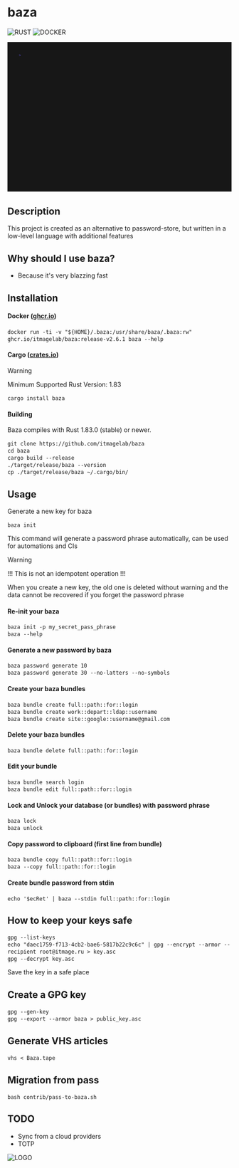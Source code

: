 # baza

![RUST](https://github.com/itmagelab/baza/actions/workflows/rust.yaml/badge.svg)
![DOCKER](https://github.com/itmagelab/baza/actions/workflows/docker.yaml/badge.svg)

![demo](contrib/Baza.gif)

## Description

This project is created as an alternative to password-store, but written in a low-level language with additional features

## Why should I use baza?

* Because it's very blazzing fast

## Installation

#### Docker ([ghcr.io](https://github.com/itmagelab/baza/pkgs/container/baza))

    docker run -ti -v "${HOME}/.baza:/usr/share/baza/.baza:rw" ghcr.io/itmagelab/baza:release-v2.6.1 baza --help

#### Cargo ([crates.io](https://crates.io/crates/baza))

> [!WARNING]
> Minimum Supported Rust Version: 1.83

    cargo install baza

#### Building

Baza compiles with Rust 1.83.0 (stable) or newer.

    git clone https://github.com/itmagelab/baza
    cd baza
    cargo build --release
    ./target/release/baza --version
    cp ./target/release/baza ~/.cargo/bin/

## Usage

Generate a new key for baza

    baza init

This command will generate a password phrase automatically, can be used for automations and CIs

> [!WARNING]
> !!! This is not an idempotent operation !!!
>
> When you create a new key, the old one is deleted without warning and the data cannot be recovered if you forget the password phrase

#### Re-init your baza

    baza init -p my_secret_pass_phrase
    baza --help

#### Generate a new password by baza

    baza password generate 10
    baza password generate 30 --no-latters --no-symbols

#### Create your baza bundles

    baza bundle create full::path::for::login
    baza bundle create work::depart::ldap::username
    baza bundle create site::google::username@gmail.com

#### Delete your baza bundles

    baza bundle delete full::path::for::login

#### Edit your bundle

    baza bundle search login
    baza bundle edit full::path::for::login

#### Lock and Unlock your database (or bundles) with password phrase

    baza lock
    baza unlock

#### Copy password to clipboard (first line from bundle)

    baza bundle copy full::path::for::login
    baza --copy full::path::for::login

#### Create bundle password from stdin

    echo '$ecRet' | baza --stdin full::path::for::login

## How to keep your keys safe

    gpg --list-keys
    echo "daec1759-f713-4cb2-bae6-5817b22c9c6c" | gpg --encrypt --armor --recipient root@itmage.ru > key.asc
    gpg --decrypt key.asc

Save the key in a safe place

## Create a GPG key

    gpg --gen-key
    gpg --export --armor baza > public_key.asc

## Generate VHS articles

    vhs < Baza.tape

## Migration from pass

    bash contrib/pass-to-baza.sh

## TODO

* Sync from a cloud providers
* TOTP

![LOGO](https://cdn-ru.bitrix24.ru/b21763262/landing/189/1894d6c1c7ce75fed711df492921cfaf/3_1x.png)
